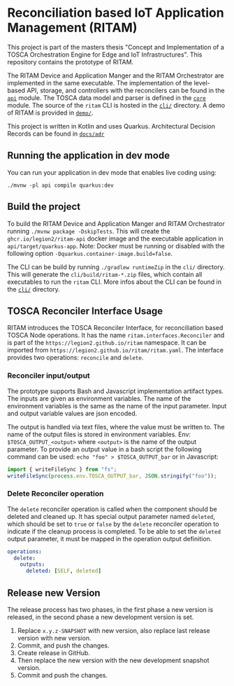 # Reconciliation based IoT Application Management (RITAM)
This project is part of the masters thesis "Concept and Implementation of a TOSCA Orchestration Engine for Edge and IoT Infrastructures".
This repository contains the prototype of RITAM.

The RITAM Device and Application Manger and the RITAM Orchestrator are implemented in the same executable.
The implementation of the level-based API, storage, and controllers with the reconcilers can be found in the [`api`](api) module.
The TOSCA data model and parser is defined in the [`core`](core) module.
The source of the `ritam` CLI is hosted in the [`cli/`](cli) directory.
A demo of RITAM is provided in [`demo/`](demo).

This project is written in Kotlin and uses Quarkus.
Architectural Decision Records can be found in [`docs/adr`](docs/adr/index.md)

## Running the application in dev mode

You can run your application in dev mode that enables live coding using:
```shell script
./mvnw -pl api compile quarkus:dev
```

## Build the project

To build the RITAM Device and Application Manger and RITAM Orchestrator running `./mvnw package -DskipTests`.
This will create the `ghcr.io/legion2/ritam-api` docker image and the executable application in `api/target/quarkus-app`.
Note: Docker must be running or disabled with the following option `-Dquarkus.container-image.build=false`.

The CLI can be build by running `./gradlew runtimeZip` in the `cli/` directory.
This will generate the `cli/build/ritam-*.zip` files, which contain all executables to run the `ritam` CLI.
More infos about the CLI can be found in the [`cli/`](cli) directory.

## TOSCA Reconciler Interface Usage
RITAM introduces the TOSCA Reconciler Interface, for reconciliation based TOSCA Node operations.
It has the name `ritam.interfaces.Reconciler` and is part of the `https://legion2.github.io/ritam` namespace.
It can be imported from `https://legion2.github.io/ritam/ritam.yaml`.
The interface provides two operations: `reconcile` and `delete`.

### Reconciler input/output
The prototype supports Bash and Javascript implementation artifact types.
The inputs are given as environment variables.
The name of the environment variables is the same as the name of the input parameter.
Input and output variable values are json encoded.

The output is handled via text files, where the value must be written to.
The name of the output files is stored in environment variables.
Env: `$TOSCA_OUTPUT_<output>` where `<output>` is the name of the output parameter.
To provide an output value in a bash script the following command can be used:
`echo "foo" > $TOSCA_OUTPUT_bar`
or in Javascript:
```js
import { writeFileSync } from "fs";
writeFileSync(process.env.TOSCA_OUTPUT_bar, JSON.stringify("foo"));
```

### Delete Reconciler operation

The `delete` reconciler operation is called when the component should be deleted and cleaned up.
It has special output parameter named `deleted`, which should be set to `true` or `false` by the `delete` reconciler operation to indicate if the cleanup process is completed.
To be able to set the `deleted` output parameter, it must be mapped in the operation output definition.

```yaml
operations:
  delete:
    outputs:
      deleted: [SELF, deleted]
```

## Release new Version

The release process has two phases, in the first phase a new version is released, in the second phase a new development version is set.
1. Replace `x.y.z-SNAPSHOT` with new version, also replace last release version with new version.
2. Commit, and push the changes.
3. Create release in GitHub.
3. Then replace the new version with the new development snapshot version.
4. Commit and push the changes.

